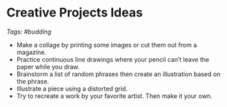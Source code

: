 # Creative Projects Ideas

_Tags: #budding_

- Make a collage by printing some images or cut them out from a magazine.
- Practice continuous line drawings where your pencil can’t leave the paper while you draw.
- Brainstorm a list of random phrases then create an illustration based on the phrase.
- Illustrate a piece using a distorted grid.
- Try to recreate a work by your favorite artist. Then make it your own.
